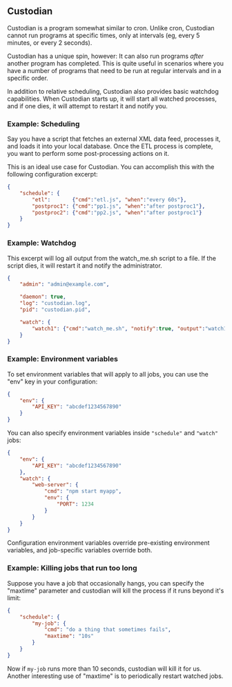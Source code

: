 ## Custodian

Custodian is a program somewhat similar to cron.  Unlike cron, Custodian
cannot run programs at specific times, only at intervals (eg, every 5
minutes, or every 2 seconds).

Custodian has a unique spin, however: It can also run programs *after*
another program has completed. This is quite useful in scenarios where you
have a number of programs that need to be run at regular intervals and in
a specific order.

In addition to relative scheduling, Custodian also provides basic watchdog
capabilities. When Custodian starts up, it will start all watched processes,
and if one dies, it will attempt to restart it and notify you.


### Example: Scheduling

Say you have a script that fetches an external XML data feed, processes
it, and loads it into your local database.  Once the ETL process is
complete, you want to perform some post-processing actions on it.

This is an ideal use case for Custodian.  You can accomplish this with the
following configuration excerpt:

```json
{
	"schedule": {
		"etl":       {"cmd":"etl.js", "when":"every 60s"},
		"postproc1": {"cmd":"pp1.js", "when":"after postproc1"},
		"postproc2": {"cmd":"pp2.js", "when":"after postproc1"}
	}
}
```

### Example: Watchdog

This excerpt will log all output from the watch_me.sh script to a file. If
the script dies, it will restart it and notify the administrator.

```json
{
	"admin": "admin@example.com",

	"daemon": true,
	"log": "custodian.log",
	"pid": "custodian.pid",

	"watch": {
		"watch1": {"cmd":"watch_me.sh", "notify":true, "output":"watch1.log"}
	}
}
```

### Example: Environment variables

To set environment variables that will apply to all jobs, you can use the
"env" key in your configuration:

```json
{
	"env": {
		"API_KEY": "abcdef1234567890"
	}
}
```

You can also specify environment variables inside `"schedule"` and `"watch"`
jobs:

```json
{
	"env": {
		"API_KEY": "abcdef1234567890"
	},
	"watch": {
		"web-server": {
			"cmd": "npm start myapp",
			"env": {
				"PORT": 1234
			}
		}
	}
}
```

Configuration environment variables override pre-existing environment variables,
and job-specific variables override both.

### Example: Killing jobs that run too long

Suppose you have a job that occasionally hangs, you can specify the "maxtime"
parameter and custodian will kill the process if it runs beyond it's limit:

```json
{
	"schedule": {
		"my-job": {
			"cmd": "do a thing that sometimes fails",
			"maxtime": "10s"
		}
	}
}
```

Now if `my-job` runs more than 10 seconds, custodian will kill it for us.
Another interesting use of "maxtime" is to periodically restart watched jobs.
